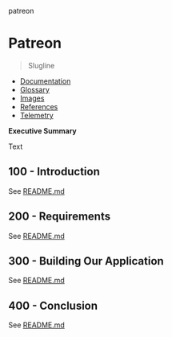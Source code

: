 patreon
# Patreon

> Slugline

- [Documentation](./DOCUMENTATION.md)
- [Glossary](./GLOSSARY.md)
- [Images](./IMAGES.md)
- [References](./REFERENCES.md)
- [Telemetry](./TELEMETRY.md)

**Executive Summary**

Text

## 100 - Introduction

See [README.md](./100/README.md)

## 200 - Requirements

See [README.md](./200/README.md)

## 300 - Building Our Application

See [README.md](./300/README.md)

## 400 - Conclusion

See [README.md](./400/README.md)
